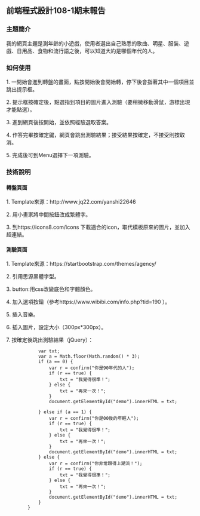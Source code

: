 ## 前端程式設計108-1期末報告

### 主題簡介
<p>我的網頁主題是測年齡的小遊戲，使用者選出自己熟悉的歌曲、明星、服裝、遊戲、日用品、食物和流行語之後，可以知道大約是哪個年代的人。</p>

### 如何使用
<p>1. 一開始會進到轉盤的畫面，點按開始後會開始轉，停下後會指著其中一個項目並跳出提示框。</p>
<p>2. 提示框按確定後，點選指到項目的圖片進入測驗（要稍微移動滑鼠，游標出現才能點選）。</p>
<p>3. 進到網頁後按開始，並依照經驗選取答案。</p>
<p>4. 作答完畢按確定鍵，網頁會跳出測驗結果；接受結果按確定，不接受則按取消。</p>
<p>5. 完成後可到Menu選擇下一項測驗。</p>

### 技術說明
#### 轉盤頁面
<p>1. Template來源：http://www.jq22.com/yanshi22646 </p>
<p>2. 用小畫家將中間按鈕改成繁體字。</p>
<p>3. 到https://icons8.com/icons 下載適合的icon，取代模板原來的圖片，並加入超連結。</p>

#### 測驗頁面
<p>1. Template來源：https://startbootstrap.com/themes/agency/ </p>
<p>2. 引用思源黑體字型。</p>
<p>3. button:用css改變底色和字體顏色。</p>
<p>4. 加入選項按鈕（參考https://www.wibibi.com/info.php?tid=190 ）。</p>
<p>5. 插入音樂。</p>
<p>6. 插入圖片，設定大小（300px*300px）。</p>
<p>7. 按確定後跳出測驗結果（jQuery）：</p>

                var txt;
                var a = Math.floor(Math.random() * 3);
                if (a == 0) {
                    var r = confirm("你是90年代的人");
                    if (r == true) {
                        txt = "我覺得很準！";
                    } else {
                        txt = "再來一次！";
                    }
                    document.getElementById("demo").innerHTML = txt;

                } else if (a == 1) {
                    var r = confirm("你是00後的年輕人");
                    if (r == true) {
                        txt = "我覺得很準！";
                    } else {
                        txt = "再來一次！";
                    }
                    document.getElementById("demo").innerHTML = txt;
                } else {
                    var r = confirm("你非常跟得上潮流！");
                    if (r == true) {
                        txt = "我覺得很準！";
                    } else {
                        txt = "再來一次！";
                    }
                    document.getElementById("demo").innerHTML = txt;
                }
            }
